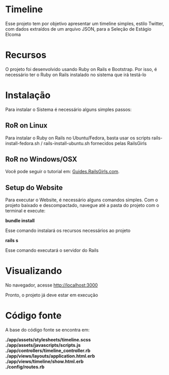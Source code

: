 <h1>Timeline</h1>
<p>Esse projeto tem por objetivo apresentar um timeline simples, estilo Twitter, com dados extraídos de um arquivo JSON, para a Seleção de Estágio Elcoma</p>
<h1>Recursos</h1>
<p>O projeto foi desenvolvido usando Ruby on Rails e Bootstrap. Por isso, é necessário ter o Ruby on Rails instalado no sistema que irá testá-lo</p>
<h1>Instalação</h1>
<p>Para instalar o Sistema é necessário alguns simples passos:</p>
<h2>RoR on Linux</h2>
<p>Para instalar o Ruby on Rails no Ubuntu/Fedora, basta usar os scripts rails-install-fedora.sh / rails-install-ubuntu.sh fornecidos pelas RailsGirls</p>
<h2>RoR no Windows/OSX</h2>
<p>Você pode seguir o tutorial em: <a href="http://guides.railsgirls.com/install">Guides.RailsGirls.com</a>.</p>
<h2>Setup do Website</h2>
<p>Para executar o Website, é necessário alguns comandos simples. Com o projeto baixado e descompactado, navegue até a pasta do projeto com o terminal e execute:</p>
<b>bundle install</b>
<p>Esse comando instalará os recursos necessários ao projeto</p>
<b>rails s</b>
<p>Esse comando executará o servidor do Rails</p>
<h1>Visualizando</h1>
<p>No navegador, acesse <a href="http://localhost:3000">http://localhost:3000</a></p>
<p>Pronto, o projeto já deve estar em execução</p>
<h1>Código fonte</h1>
<p>A base do código fonte se encontra em:</p>
<b>./app/assets/stylesheets/timeline.scss</b><br>
<b>./app/assets/javascripts/scripts.js</b><br>
<b>./app/controllers/timeline_controller.rb</b><br>
<b>./app/views/layouts/application.html.erb</b><br>
<b>./app/views/timeline/show.html.erb</b><br>
<b>./config/routes.rb</b>